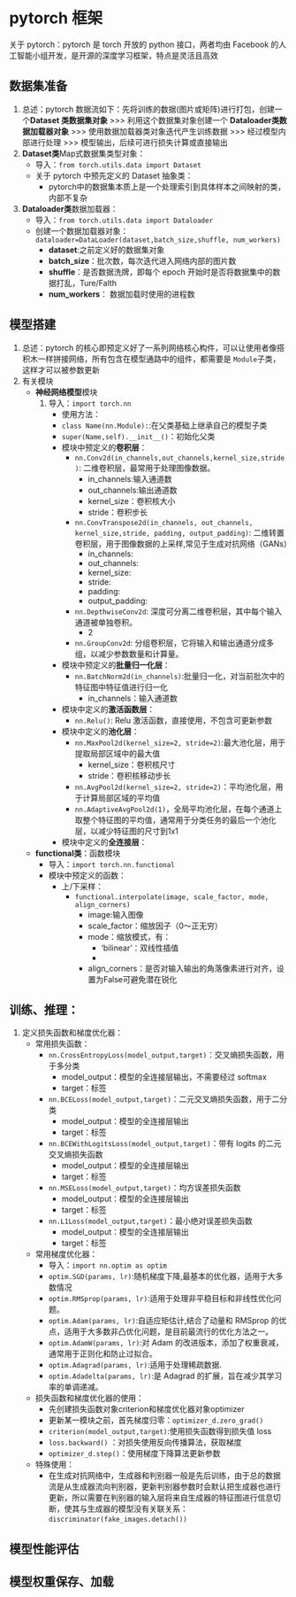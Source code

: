 # pytorch 框架
关于 pytorch：pytorch 是 torch 开放的 python 接口，两者均由 Facebook 的人工智能小组开发，是开源的深度学习框架，特点是灵活且高效
## 数据集准备
1. 总述：pytorch 数据流如下：先将训练的数据(图片或矩阵)进行打包，创建一个**Dataset 类数据集对象** >>> 利用这个数据集对象创建一个 **Dataloader类数据加载器对象** >>> 使用数据加载器类对象迭代产生训练数据 >>> 经过模型内部进行处理 >>> 模型输出，后续可进行损失计算或直接输出
2. **Dataset类**Map式数据集类型对象：
   - 导入：`from torch.utils.data import Dataset`
   - 关于 pytorch 中预先定义的 Dataset 抽象类：
     - pytorch中的数据集本质上是一个处理索引到具体样本之间映射的类，内部不复杂
3. **Dataloader类**数据加载器：
   - 导入：`from torch.utils.data import Dataloader`
   - 创建一个数据加载器对象：`dataloader=DataLoader(dataset,batch_size,shuffle, num_workers) `
      - **dataset**:之前定义好的数据集对象
      - **batch_size**：批次数，每次迭代进入网络内部的图片数
      - **shuffle**：是否数据洗牌，即每个 epoch 开始时是否将数据集中的数据打乱，Ture/Falth
      - **num_workers**： 数据加载时使用的进程数
  
## 模型搭建
1. 总述：pytorch 的核心即预定义好了一系列网络核心构件，可以让使用者像搭积木一样拼接网络，所有包含在模型通路中的组件，都需要是 `Module`子类，这样才可以被参数更新
2. 有关模块
   - **神经网络模型**模块
      1. 导入：`import torch.nn`
         - 使用方法：
         - `class Name(nn.Module):`:在父类基础上继承自己的模型子类
         - `super(Name,self).__init__()`：初始化父类
         - 模块中预定义的**卷积层**：
            - `nn.Conv2d(in_channels,out_channels,kernel_size,stride)`: 二维卷积层，最常用于处理图像数据。
               - in_channels:输入通道数
               - out_channels:输出通道数
               - kernel_size：卷积核大小
               - stride：卷积步长
            - `nn.ConvTranspose2d(in_channels, out_channels, kernel_size,stride, padding, output_padding)`: 二维转置卷积层，用于图像数据的上采样,常见于生成对抗网络（GANs）
               - in_channels:
               - out_channels:
               - kernel_size:
               - stride:
               - padding:
               - output_padding:
            - `nn.DepthwiseConv2d`: 深度可分离二维卷积层，其中每个输入通道被单独卷积。
               - 2
            - `nn.GroupConv2d`: 分组卷积层，它将输入和输出通道分成多组，以减少参数数量和计算量。
         - 模块中预定义的**批量归一化层**：
            - `nn.BatchNorm2d(in_channels)`:批量归一化，对当前批次中的特征图中特征值进行归一化
               - in_channels：输入通道数
         - 模块中定义的**激活函数层**：
            - `nn.Relu()`: Relu 激活函数，直接使用，不包含可更新参数
         - 模块中定义的**池化层**：
            - `nn.MaxPool2d(kernel_size=2, stride=2)`:最大池化层，用于提取局部区域中的最大值
               - kernel_size：卷积核尺寸
               - stride：卷积核移动步长
            - `nn.AvgPool2d(kernel_size=2, stride=2)`：平均池化层，用于计算局部区域的平均值
            - `nn.AdaptiveAvgPool2d(1)`，全局平均池化层，在每个通道上取整个特征图的平均值，通常用于分类任务的最后一个池化层，以减少特征图的尺寸到1x1
         - 模块中定义的**全连接层**：
   - **functional类**：函数模块
      - 导入：`import torch.nn.functional`
      - 模块中预定义的函数：
         - 上/下采样：
            - `functional.interpolate(image, scale_factor, mode, align_corners)`
               - image:输入图像
               - scale_factor：缩放因子（0～正无穷）
               - mode：缩放模式，有：
                  - ‘bilinear’：双线性插值
                  - 
               - align_corners：是否对输入输出的角落像素进行对齐，设置为False可避免潜在锐化

## 训练、推理：
1. 定义损失函数和梯度优化器：
   - 常用损失函数：
     - `nn.CrossEntropyLoss(model_output,target)`：交叉熵损失函数，用于多分类
        - model_output：模型的全连接层输出，不需要经过 softmax
        - target：标签
     - `nn.BCELoss(model_output,target)`：二元交叉熵损失函数，用于二分类
        - model_output：模型的全连接层输出
        - target：标签
     - `nn.BCEWithLogitsLoss(model_output,target)`：带有 logits 的二元交叉熵损失函数
        - model_output：模型的全连接层输出
        - target：标签
     - `nn.MSELoss(model_output,target)`：均方误差损失函数
        - model_output：模型的全连接层输出
        - target：标签
     - `nn.L1Loss(model_output,target)`：最小绝对误差损失函数
        - model_output：模型的全连接层输出
        - target：标签 
   - 常用梯度优化器：
     - 导入：`import nn.optim as optim`
     - `optim.SGD(params, lr)`:随机梯度下降,最基本的优化器，适用于大多数情况
     - `optim.RMSprop(params, lr)`:适用于处理非平稳目标和非线性优化问题。
     - `optim.Adam(params, lr)`:自适应矩估计,结合了动量和 RMSprop 的优点，适用于大多数非凸优化问题，是目前最流行的优化方法之一。
     - `optim.AdamW(params, lr)`:对 Adam 的改进版本，添加了权重衰减，通常用于正则化和防止过拟合。
     - `optim.Adagrad(params, lr)`:适用于处理稀疏数据.
     - `optim.Adadelta(params, lr)`:是 Adagrad 的扩展，旨在减少其学习率的单调递减。
   - 损失函数和梯度优化器的使用：
     - 先创建损失函数对象criterion和梯度优化器对象optimizer
     - 更新某一模块之前，首先梯度归零：`optimizer_d.zero_grad()`
     - `criterion(model_output,target)`:使用损失函数得到损失值 loss
     -  `loss.backward()` ：对损失使用反向传播算法，获取梯度
     -  `optimizer_d.step()`：使用梯度下降算法更新参数
   -  特殊使用：
      - 在生成对抗网络中，生成器和判别器一般是先后训练，由于总的数据流是从生成器流向判别器，更新判别器参数时会默认把生成器也进行更新，所以需要在判别器的输入层将来自生成器的特征图进行信息切断，使其与生成器的模型没有关联关系：`discriminator(fake_images.detach())`
   
## 模型性能评估

## 模型权重保存、加载